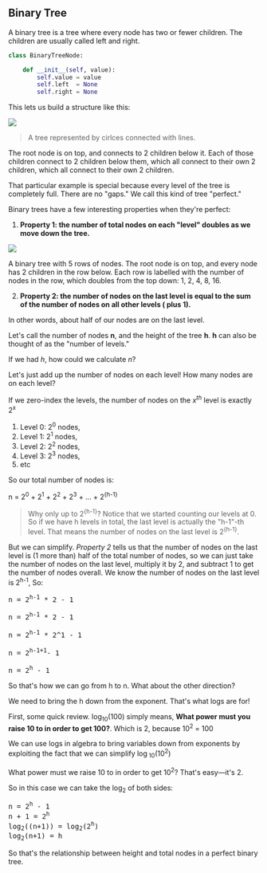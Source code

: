 ## Binary Tree

A binary tree is a tree where every node has two or fewer children. The children are usually called left and right.

```python
class BinaryTreeNode:

    def __init__(self, value):
        self.value = value
        self.left  = None
        self.right = None
```

This lets us build a structure like this:

![](https://www.interviewcake.com/images/svgs/binary_tree__depth_5.svg?bust=145)
> A tree represented by cirlces connected with lines.

The root node is on top, and connects to 2 children below it. Each of those children connect to 2 children below them,
which all connect to their own 2 children, which all connect to their own 2 children.

That particular example is special because every level of the tree is completely full. There are no "gaps." We call this
kind of tree "perfect."

Binary trees have a few interesting properties when they're perfect:

1. __Property 1: the number of total nodes on each "level" doubles as we move down the tree.__

![](https://www.interviewcake.com/images/svgs/binary_tree__depth_5_with_number_of_nodes_labelled.svg?bust=145)

A binary tree with 5 rows of nodes. The root node is on top, and every node has 2 children in the row below. Each row is
labelled with the number of nodes in the row, which doubles from the top down: 1, 2, 4, 8, 16.

2. __Property 2: the number of nodes on the last level is equal to the sum of the number of nodes on all other levels (
   plus 1).__

In other words, about half of our nodes are on the last level.

Let's call the number of nodes **n**, and the height of the tree **h**. **h** can also be thought of as the "number of
levels."

If we had *h*, how could we calculate *n*?

Let's just add up the number of nodes on each level! How many nodes are on each level?

If we zero-index the levels, the number of nodes on the *x<sup>th</sup>* level is exactly 2<sup>x</sup>

1. Level 0: 2<sup>0</sup> nodes,
2. Level 1: 2<sup>1</sup> nodes,
3. Level 2: 2<sup>2</sup> nodes,
4. Level 3: 2<sup>3</sup> nodes,
5. etc

So our total number of nodes is:

n = 2<sup>0</sup> + 2<sup>1</sup> + 2<sup>2</sup> + 2<sup>3</sup> + ... + 2<sup>{h-1}</sup>


> Why only up to 2<sup>{h-1}</sup>? Notice that we started counting our levels at 0. So if we have h levels in total, the last level is actually the "h-1"-th level. That means the number of nodes on the last level is 2<sup>{h-1}</sup>.

But we can simplify. *Property 2* tells us that the number of nodes on the last level is (1 more than) half of the total
number of nodes, so we can just take the number of nodes on the last level, multiply it by 2, and subtract 1 to get the
number of nodes overall. We know the number of nodes on the last level is 2<sup>h-1</sup>, So:

<pre>
n = 2<sup>h-1</sup> * 2 - 1

n = 2<sup>h-1</sup> * 2 - 1

n = 2<sup>h-1</sup> * 2^1 - 1

n = 2<sup>h-1+1</sup>- 1

n = 2<sup>h</sup> - 1
</pre>

So that's how we can go from h to n. What about the other direction?

We need to bring the h down from the exponent. That's what logs are for!

First, some quick review. log<sub>10</sub>(100) simply means, **What power must you raise 10 to in order to get 100?**.
Which is 2, because 10<sup>2</sup> = 100

We can use logs in algebra to bring variables down from exponents by exploiting the fact that we can simplify log<sub>
10</sub>(10<sup>2</sup>)

What power must we raise 10 to in order to get 10<sup>2</sup>? That's easy—it's 2.

So in this case we can take the log<sub>2</sub> of both sides:

<pre>
n = 2<sup>h</sup> - 1
n + 1 = 2<sup>h</sup>
log<sub>2</sub>((n+1)) = log<sub>2</sub>(2<sup>h</sup>)
log<sub>2</sub>(n+1) = h
</pre>

So that's the relationship between height and total nodes in a perfect binary tree.

